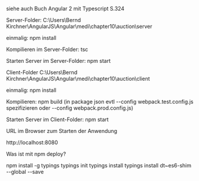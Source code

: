 siehe auch Buch Angular 2 mit Typescript S.324

Server-Folder:
C:\Users\Bernd Kirchner\AngularJS\Angular\medi\chapter10\auction\server

einmalig: npm install

Kompilieren im Server-Folder: tsc

Starten Server im Server-Folder: npm start


Client-Folder
C:\Users\Bernd Kirchner\AngularJS\Angular\medi\chapter10\auction\client

einmalig: npm install

Kompilieren: npm build (in package json evtl --config webpack.test.config.js spezifizieren oder --config webpack.prod.config.js)

Starten Server im Client-Folder: npm start

URL im Browser zum Starten der Anwendung

http://localhost:8080

Was ist mit npm deploy?

npm install -g typings
typings init
typings install
typings install dt~es6-shim --global --save

